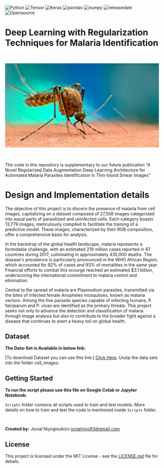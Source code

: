 ![Python](https://img.shields.io/badge/python-v3.7-blue)
![Tensor](https://img.shields.io/badge/TensorFlow-V2.9.1-orange)
![Keras](https://img.shields.io/badge/Keras-V2.7-brightgreen)
![pandas](https://img.shields.io/badge/Pandas-V1.4.2-ff69b4)
![numpy](https://img.shields.io/badge/%E2%80%8ENumpy-V1.20.2-success)
![releasedate](https://img.shields.io/badge/release%20date-October%202022-red)
![Opensource](https://img.shields.io/badge/OpenSource-Yes!-6f42c1)


# Deep Learning with Regularization Techniques for Malaria Identification

<br/>

![](/cell_images/download.jpg)

<br/>


The code in this repository is supplementary to our future publication "A Novel Regularized Data Augmentation Deep Learning Architecture for Automated Malaria Parasites Identification in Thin-blood Smear Images" 


# Design and Implementation details

The objective of this project is to discern the presence of malaria from cell images, capitalizing on a dataset composed of 27,558 images categorized into equal parts of parasitized and uninfected cells. Each category boasts 13,779 images, meticulously compiled to facilitate the training of a predictive model. These images, characterized by their RGB composition, offer a comprehensive basis for analysis.

In the backdrop of the global health landscape, malaria represents a formidable challenge, with an estimated 219 million cases reported in 87 countries during 2017, culminating in approximately 435,000 deaths. The disease's prevalence is particularly pronounced in the WHO African Region, which accounted for 92% of cases and 93% of mortalities in the same year. Financial efforts to combat this scourge reached an estimated $3.1 billion, underscoring the international commitment to malaria control and elimination.

Central to the spread of malaria are Plasmodium parasites, transmitted via the bites of infected female Anopheles mosquitoes, known as malaria vectors. Among the five parasite species capable of infecting humans, P. falciparum and P. vivax are identified as the primary threats. This project seeks not only to advance the detection and classification of malaria through image analysis but also to contribute to the broader fight against a disease that continues to exert a heavy toll on global health.

## Dataset

**The Data-Set is Available in below link:**

[To download Dataset you can use this link:] [Click Here](https://www.kaggle.com/datasets/iarunava/cell-images-for-detecting-malaria). Unzip the data sets into the folder *cell_images*.	




## Getting Started

**To run the script please use this file on Google Colab or Jupyter Notebook:**


```Scripts``` folder contains all scripts used to train and test models. More details on how to train and test the code is mentioned inside ```Scripts``` folder.

<br/>



**Created by:** Jovial Niyogisubizo 
jovialniyo93@gmail.com

## License ##
This project is licensed under the MIT License - see the [LICENSE.md](LICENSE.md) file for details.
